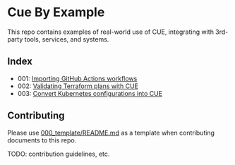 # Cue By Example

This repo contains examples of real-world use of CUE, integrating with
3rd-party tools, services, and systems.

## Index

- 001: [Importing GitHub Actions workflows](001_github_actions_importing_workflows/README.md)
- 002: [Validating Terraform plans with CUE](002_terraform_plan/README.md)
- 003: [Convert Kubernetes configurations into CUE](003_kubernetes_tutorial/README.md)

## Contributing

Please use [000_template/README.md](000_template/README.md) as a template when
contributing documents to this repo.

TODO: contribution guidelines, etc.

